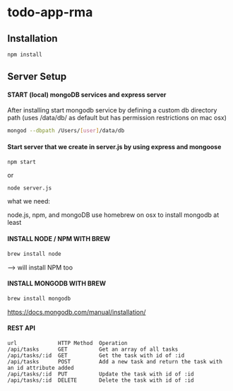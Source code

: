 # todo-app-rma

## Installation

```bash
npm install
```

## Server Setup

#### START (local) mongoDB services and express server

After installing start mongodb service by defining a custom db directory path (uses /data/db/ as default but has permission restrictions on mac osx)


```bash
mongod --dbpath /Users/[user]/data/db
```

#### Start server that we create in server.js by using express and mongoose

```bash
npm start
```

or 

```
node server.js
```

what we need:

node.js, npm, and mongoDB
use homebrew on osx to install mongodb at least

#### INSTALL NODE / NPM WITH BREW

```bash
brew install node
```

--> will install NPM too

#### INSTALL MONGODB WITH BREW
```bash
brew install mongodb
```

https://docs.mongodb.com/manual/installation/


#### REST API 

```
url             HTTP Method  Operation
/api/tasks      GET          Get an array of all tasks
/api/tasks/:id  GET          Get the task with id of :id
/api/tasks      POST         Add a new task and return the task with an id attribute added
/api/tasks/:id  PUT          Update the task with id of :id
/api/tasks/:id  DELETE       Delete the task with id of :id
```


